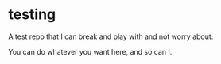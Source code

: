 # testing
A test repo that I can break and play with and not worry about.

You can do whatever you want here, and so can I.
